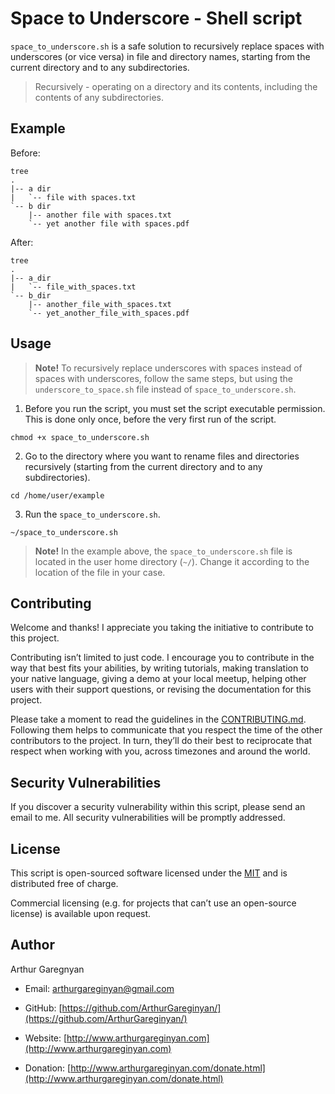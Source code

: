 # Space to Underscore - Shell script

`space_to_underscore.sh` is a safe solution to recursively replace spaces with underscores (or vice versa) in file and directory names, starting from the current directory and to any subdirectories.

> Recursively - operating on a directory and its contents, including the contents of any subdirectories.

## Example

Before:

```
tree
.
|-- a dir
|   `-- file with spaces.txt
`-- b dir
    |-- another file with spaces.txt
    `-- yet another file with spaces.pdf
```

After:

```
tree
.
|-- a_dir
|   `-- file_with_spaces.txt
`-- b_dir
    |-- another_file_with_spaces.txt
    `-- yet_another_file_with_spaces.pdf
```


## Usage

> **Note!** To recursively replace underscores with spaces instead of spaces with underscores, follow the same steps, but using the `underscore_to_space.sh` file instead of `space_to_underscore.sh`.

1. Before you run the script, you must set the script executable permission. This is done only once, before the very first run of the script.
```
chmod +x space_to_underscore.sh
```

2. Go to the directory where you want to rename files and directories recursively (starting from the current directory and to any subdirectories).
```
cd /home/user/example
```

3. Run the `space_to_underscore.sh`.
```
~/space_to_underscore.sh
```

> **Note!** In the example above, the `space_to_underscore.sh` file is located in the user home directory (`~/`). Change it according to the location of the file in your case.


## Contributing

Welcome and thanks! I appreciate you taking the initiative to contribute to this project.

Contributing isn’t limited to just code. I encourage you to contribute in the way that best fits your abilities, by writing tutorials, making translation to your native language, giving a demo at your local meetup, helping other users with their support questions, or revising  the documentation for this project.

Please take a moment to read the guidelines in the [CONTRIBUTING.md](CONTRIBUTING.md). Following them helps to communicate that you respect the time of the other contributors to the project. In turn, they’ll do their best to reciprocate that respect when working with you, across timezones and around the world.


## Security Vulnerabilities

If you discover a security vulnerability within this script, please send an email to me. All security vulnerabilities will be promptly addressed.


## License

This script is open-sourced software licensed under the [MIT](LICENSE.md) and is distributed free of charge.

Commercial licensing (e.g. for projects that can’t use an open-source license) is available upon request.


## Author

Arthur Garegnyan

* Email: arthurgareginyan@gmail.com

* GitHub: [https://github.com/ArthurGareginyan/](https://github.com/ArthurGareginyan/)

* Website: [http://www.arthurgareginyan.com](http://www.arthurgareginyan.com)

* Donation: [http://www.arthurgareginyan.com/donate.html](http://www.arthurgareginyan.com/donate.html)

